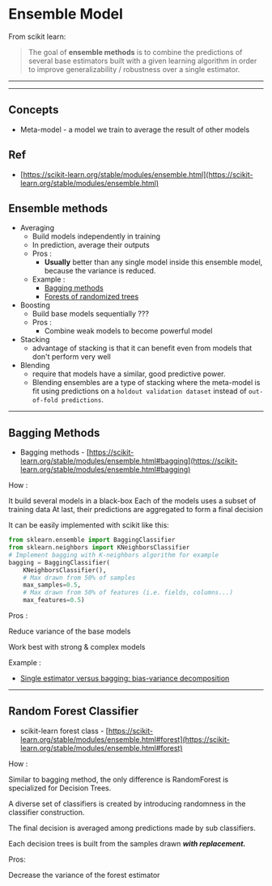 # Ensemble Model

From scikit learn:

> The goal of **ensemble methods** is to combine the predictions of several base estimators built with a given learning algorithm in order to improve generalizability / robustness over a single estimator.
> 

---

---

## Concepts

- Meta-model - a model we train to average the result of other models

## Ref

- [https://scikit-learn.org/stable/modules/ensemble.html](https://scikit-learn.org/stable/modules/ensemble.html)

## Ensemble methods

- Averaging
    - Build models independently in training
    - In prediction, average their outputs
    - Pros :
        - **Usually** better than any single model inside this ensemble model, because the variance is reduced.
    - Example :
        - [Bagging methods](Ensemble%20Model%20b8a30bf59aec436d8f98d75b85fc31dc.md)
        - [Forests of randomized trees](Ensemble%20Model%20b8a30bf59aec436d8f98d75b85fc31dc.md)
- Boosting
    - Build base models sequentially ???
    - Pros :
        - Combine weak models to become powerful model
- Stacking
    - advantage of stacking is that it can benefit even from models that don't perform very well
- Blending
    - require that models have a similar, good predictive power.
    - Blending ensembles are a type of stacking where the meta-model is fit using predictions on a `holdout validation dataset` instead of `out-of-fold predictions`.
    

---

## Bagging Methods

- Bagging methods - [https://scikit-learn.org/stable/modules/ensemble.html#bagging](https://scikit-learn.org/stable/modules/ensemble.html#bagging)

How :

It build several models in a black-box
Each of the models uses a subset of training data
At last, their predictions are aggregated to form a final decision

It can be easily implemented with scikit like this:

```python
from sklearn.ensemble import BaggingClassifier
from sklearn.neighbors import KNeighborsClassifier
# Implement bagging with K-neighbors algorithm for example
bagging = BaggingClassifier(
	KNeighborsClassifier(),
	# Max drawn from 50% of samples
	max_samples=0.5,
	# Max drawn from 50% of features (i.e. fields, columns...)
	max_features=0.5)
```

Pros :

Reduce variance of the base models

Work best with strong & complex models

Example :

- [Single estimator versus bagging: bias-variance decomposition](https://scikit-learn.org/stable/auto_examples/ensemble/plot_bias_variance.html#sphx-glr-auto-examples-ensemble-plot-bias-variance-py)

---

## Random Forest Classifier

- scikit-learn forest class - [https://scikit-learn.org/stable/modules/ensemble.html#forest](https://scikit-learn.org/stable/modules/ensemble.html#forest)

How :

Similar to bagging method, the only difference is RandomForest is specialized for Decision Trees.

A diverse set of classifiers is created by introducing randomness in the classifier construction.

The final decision is averaged among predictions made by sub classifiers.

Each decision trees is built from the samples drawn ***with replacement.***

Pros:

Decrease the variance of the forest estimator
